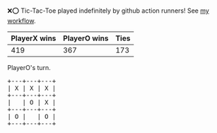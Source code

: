 :x::o: Tic-Tac-Toe played indefinitely by github action runners! See [my workflow](.github/workflows/play.yaml).

|PlayerX wins|PlayerO wins|Ties|
|-|-|-|
|419|367|173|

PlayerO's turn.

<pre>
+---+---+---+
| X | X | X |
+---+---+---+
|   | O | X |
+---+---+---+
| O |   | O |
+---+---+---+
</pre>